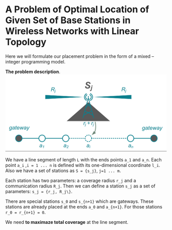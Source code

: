# A Problem of Optimal Location of Given Set of Base Stations in Wireless Networks with Linear Topology
Here we will formulate our placement problem in the form of a mixed – integer programming model. 

**The problem description**.
![Alt text](fig.png?raw=true "Title")

We have a line segment of length `L` with the ends points `a_1` and `a_n`. Each point `a_i` ,`i = 1 ... n` is defined with its one-dimensional coordinate `l_i`. Also we have a set of stations as `S = {s_j}`, `j=1 ... m`. 

Each station has two parameters: a coverage radius `r_j` and a communication radius `R_j`. 
Then we can define a station `s_j` as a set of parameters: `s_j = {r_j, R_j\}`.

There are special stations `s_0` and `s_{n+1}` which are gateways. These stations are already placed at the ends `a_0` and `a_{n+1}`. 
For those stations  `r_0 = r_{n+1} = 0`. 

We need **to maximaze total coverage** at the line segment.
